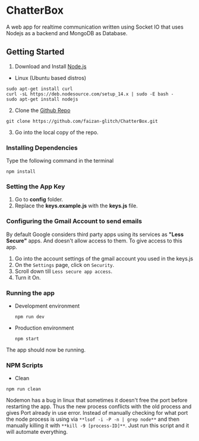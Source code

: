 # ChatterBox
A web app for realtime communication written using Socket IO that uses Nodejs as a backend and MongoDB as Database.
## Getting Started
1. Download and Install [Node.js](https://nodejs.org/en/download/)
  * Linux (Ubuntu based distros)
  ```console
  sudo apt-get install curl
  curl -sL https://deb.nodesource.com/setup_14.x | sudo -E bash -
  sudo apt-get install nodejs
  ```
2. Clone the [Github Repo](https://github.com/faizan-glitch/ChatterBox.git)
  ```properties
  git clone https://github.com/faizan-glitch/ChatterBox.git
  ```
3. Go into the local copy of the repo.
### Installing Dependencies
Type the following command in the terminal
 ```properties
 npm install
 ```
### Setting the App Key
1. Go to **config** folder.
2. Replace the **keys.example.js** with the **keys.js** file. 
### Configuring the Gmail Account to send emails
By default Google considers third party apps using its services as **"Less Secure"** apps. And doesn't allow access to them. 
To give access to this app.
1. Go into the account settings of the gmail account you used in the keys.js
2. On the `Settings` page, click on `Security`.
3. Scroll down till `Less secure app access`.
4. Turn it On.
### Running the app
  * Development environment
    ```properties
    npm run dev
    ```
  * Production environment
    ```properties
    npm start
    ```
The app should now be running.

### NPM Scripts
  * Clean
  ```properties
  npm run clean
  ```
  Nodemon has a bug in linux that sometimes it doesn't free the port before restarting the app. Thus the new process conflicts with the old process and gives Port already in use error. Instead of manually checking for what port the node process is using via `**lsof -i -P -n | grep node**` and then manually killing it with `**kill -9 [process-ID]**`. Just run this script and it will automate everything.   
